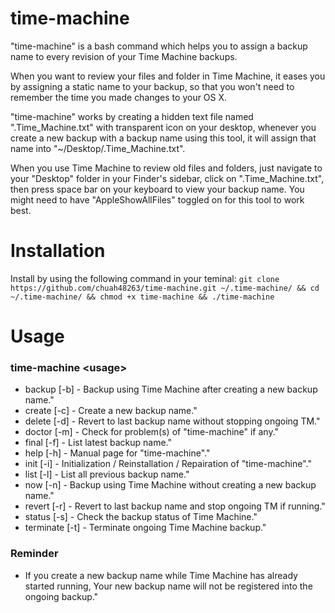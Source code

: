 # time-machine

"time-machine" is a bash command which helps you to assign a backup name to every revision of your Time Machine backups.

When you want to review your files and folder in Time Machine, it eases you by assigning a static name to your backup, so that you won't need to remember the time you made changes to your OS X.

"time-machine" works by creating a hidden text file named ".Time_Machine.txt" with transparent icon on your desktop, whenever you create a new backup with a backup name using this tool, it will assign that name into "~/Desktop/.Time_Machine.txt".

When you use Time Machine to review old files and folders, just navigate to your "Desktop" folder in your Finder's sidebar, click on ".Time_Machine.txt", then press space bar on your keyboard to view your backup name. You might need to have "AppleShowAllFiles" toggled on for this tool to work best.

# Installation

Install by using the following command in your teminal:
`git clone https://github.com/chuah48263/time-machine.git ~/.time-machine/ && cd ~/.time-machine/ && chmod +x time-machine && ./time-machine`

# Usage

### time-machine \<usage>
- backup [-b] - Backup using Time Machine after creating a new backup name."
- create [-c] - Create a new backup name."
- delete [-d] - Revert to last backup name without stopping ongoing TM."
- doctor [-m] - Check for problem(s) of "time-machine" if any."
- final [-f] - List latest backup name."
- help [-h] - Manual page for "time-machine"."
- init [-i] - Initialization / Reinstallation / Repairation of "time-machine"."
- list [-l] - List all previous backup name."
- now [-n] - Backup using Time Machine without creating a new backup name."
- revert [-r] - Revert to last backup name and stop ongoing TM if running."
- status [-s] - Check the backup status of Time Machine."
- terminate [-t] - Terminate ongoing Time Machine backup."

### Reminder
- If you create a new backup name while Time Machine has already started running, Your new backup name will not be registered into the ongoing backup."
